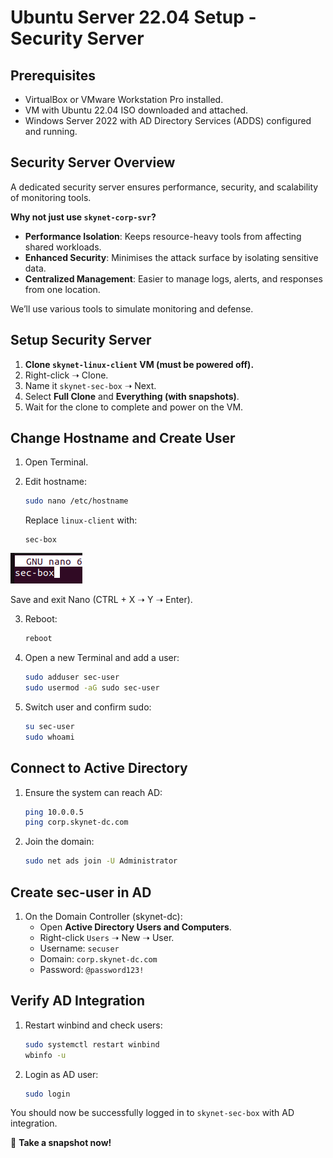 # Ubuntu Server 22.04 Setup - Security Server

## Prerequisites

- VirtualBox or VMware Workstation Pro installed.
- VM with Ubuntu 22.04 ISO downloaded and attached.
- Windows Server 2022 with AD Directory Services (ADDS) configured and running.

## Security Server Overview

A dedicated security server ensures performance, security, and scalability of monitoring tools.

**Why not just use `skynet-corp-svr`?**

- **Performance Isolation**: Keeps resource-heavy tools from affecting shared workloads.
- **Enhanced Security**: Minimises the attack surface by isolating sensitive data.
- **Centralized Management**: Easier to manage logs, alerts, and responses from one location.

We’ll use various tools to simulate monitoring and defense.

## Setup Security Server

1. **Clone `skynet-linux-client` VM (must be powered off).**
2. Right-click ➝ Clone.
3. Name it `skynet-sec-box` ➝ Next.
4. Select **Full Clone** and **Everything (with snapshots)**.
5. Wait for the clone to complete and power on the VM.

## Change Hostname and Create User

1. Open Terminal.
2. Edit hostname:

   ```bash
   sudo nano /etc/hostname
   ```

   Replace `linux-client` with:

   ```text
   sec-box
   ```
![Sec Server Setup](imgs/secserver.png)

   Save and exit Nano (CTRL + X ➝ Y ➝ Enter).

3. Reboot:

   ```bash
   reboot
   ```

4. Open a new Terminal and add a user:

   ```bash
   sudo adduser sec-user
   sudo usermod -aG sudo sec-user
   ```

5. Switch user and confirm sudo:

   ```bash
   su sec-user
   sudo whoami
   ```

## Connect to Active Directory

1. Ensure the system can reach AD:

   ```bash
   ping 10.0.0.5
   ping corp.skynet-dc.com
   ```

2. Join the domain:

   ```bash
   sudo net ads join -U Administrator
   ```

## Create sec-user in AD

1. On the Domain Controller (skynet-dc):
   - Open **Active Directory Users and Computers**.
   - Right-click `Users` ➝ New ➝ User.
   - Username: `secuser`
   - Domain: `corp.skynet-dc.com`
   - Password: `@password123!`

## Verify AD Integration

1. Restart winbind and check users:

   ```bash
   sudo systemctl restart winbind
   wbinfo -u
   ```

2. Login as AD user:

   ```bash
   sudo login
   ```

You should now be successfully logged in to `skynet-sec-box` with AD integration.

📸 **Take a snapshot now!**


